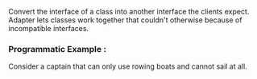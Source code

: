 Convert the interface of a class into another interface the clients expect. Adapter lets classes work together that couldn't otherwise because of incompatible interfaces.



### Programmatic Example :

Consider a captain that can only use rowing boats and cannot sail at all.